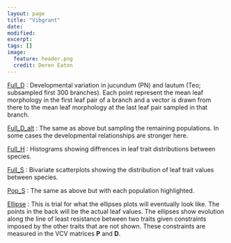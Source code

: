```yaml
---
layout: page
title: "Vibgrant"
date: 
modified:
excerpt:
tags: []
image: 
  feature: header.png
  credit: Deren Eaton
---
```



[Full_D](Full_D.html) : Developmental variation in jucundum (PN) and lautum (Teo; subsampled first 300 branches). Each point represent the mean leaf morphology in the first leaf pair of a branch and a vector is drawn from there to the mean leaf morphology at the last leaf pair sampled in that branch.  

[Full_D_alt](Full_D_alt.html) : The same as above but sampling the remaining populations. In some cases the developmental relationships are stronger here.  

[Full_H](Full_H.html) : Histograms showing diffrences in leaf trait distributions between species.  

[Full_S](Full_S.html) : Bivariate scatterplots showing the distribution of leaf trait values between species.  

[Pop_S](Full_S_pops.html) : The same as above but with each population highlighted.  

[Ellipse](Ellipse_testing.html) : This is trial for what the ellipses plots will eventually look like. The points in the back will be the actual leaf values. The ellipses show evolution along the line of least resistance between two traits given constraints imposed by the other traits that are not shown. These constraints are measured in the VCV matrices __P__ and __D__. 






